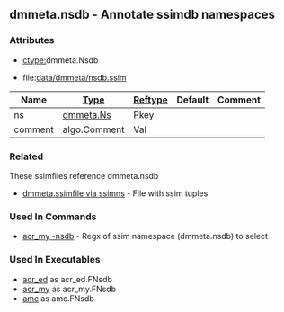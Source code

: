 ## dmmeta.nsdb - Annotate ssimdb namespaces


### Attributes
<a href="#attributes"></a>
* [ctype:](/txt/ssimdb/dmmeta/ctype.md)dmmeta.Nsdb

* file:[data/dmmeta/nsdb.ssim](/data/dmmeta/nsdb.ssim)

|Name|[Type](/txt/ssimdb/dmmeta/ctype.md)|[Reftype](/txt/ssimdb/dmmeta/reftype.md)|Default|Comment|
|---|---|---|---|---|
|ns|[dmmeta.Ns](/txt/ssimdb/dmmeta/ns.md)|Pkey|
|comment|algo.Comment|Val|

### Related
<a href="#related"></a>
These ssimfiles reference dmmeta.nsdb

* [dmmeta.ssimfile via ssimns](/txt/ssimdb/dmmeta/ssimfile.md) - File with ssim tuples

### Used In Commands
<a href="#used-in-commands"></a>
* [acr_my -nsdb](/txt/exe/acr_my/README.md) - Regx of ssim namespace (dmmeta.nsdb) to select

### Used In Executables
<a href="#used-in-executables"></a>
* [acr_ed](/txt/exe/acr_ed/README.md) as acr_ed.FNsdb
* [acr_my](/txt/exe/acr_my/README.md) as acr_my.FNsdb
* [amc](/txt/exe/amc/README.md) as amc.FNsdb

